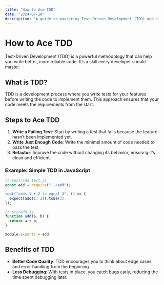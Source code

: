 ```yaml
---
title: "How to Ace TDD"
date: "2024-07-18"
description: "A guide to mastering Test-Driven Development (TDD) and its benefits for developers."
---
```


# How to Ace TDD

Test-Driven Development (TDD) is a powerful methodology that can help you write better, more reliable code. It’s a skill every developer should master.

## What is TDD?

TDD is a development process where you write tests for your features before writing the code to implement them. This approach ensures that your code meets the requirements from the start.

## Steps to Ace TDD

1. **Write a Failing Test**: Start by writing a test that fails because the feature hasn’t been implemented yet.
2. **Write Just Enough Code**: Write the minimal amount of code needed to pass the test.
3. **Refactor**: Improve the code without changing its behavior, ensuring it’s clean and efficient.

### Example: Simple TDD in JavaScript

```javascript
// test/add.test.js
const add = require("../add");

test("adds 1 + 2 to equal 3", () => {
  expect(add(1, 2)).toBe(3);
});

// src/add.js
function add(a, b) {
  return a + b;
}

module.exports = add;
```

## Benefits of TDD

- **Better Code Quality**: TDD encourages you to think about edge cases and error handling from the beginning.
- **Less Debugging**: With tests in place, you catch bugs early, reducing the time spent debugging later.

```

```

